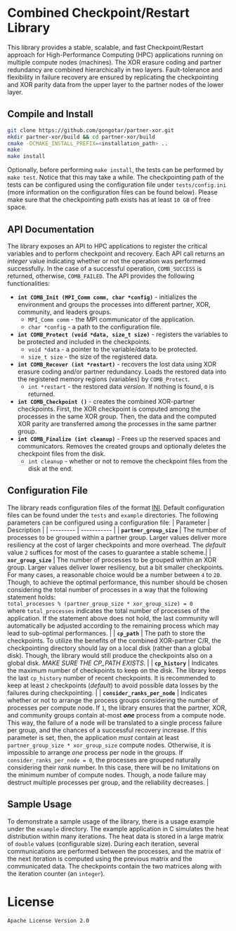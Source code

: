 # Combined Checkpoint/Restart Library

This library provides a stable, scalable, and fast Checkpoint/Restart approach for High-Performance Computing (HPC) applications running on multiple compute nodes (machines). The XOR erasure coding and partner redundancy are combined hierarchically in two layers. Fault-tolerance and flexibility in failure recovery are ensured by replicating the checkpointing and XOR parity data from the upper layer to the partner nodes of the lower layer.

## Compile and Install
```sh
git clone https://github.com/gongotar/partner-xor.git
mkdir partner-xor/build && cd partner-xor/build 
cmake -DCMAKE_INSTALL_PREFIX=<installation_path> ..
make
make install
```
Optionally, before performing `make install`, the tests can be performed by `make test`. Notice that this may take a while. The checkpointing path of the tests can be configured using the configuration file under `tests/config.ini` (more information on the configuration files can be found below). Please make sure that the checkpointing path exists has at least `10 GB` of free space.

## API Documentation

The library exposes an API to HPC applications to register the critical variables and to perform checkpoint and recovery. Each API call returns an _integer_ value indicating whether or not the operation was performed successfully. In the case of a successful operation, `COMB_SUCCESS` is returned, otherwise, `COMB_FAILED`. The API provides the following functionalities:
* **```int COMB_Init (MPI_Comm comm, char *config)```** - initializes the environment and groups the processes into different partner, XOR, community, and leaders groups.
    * ```MPI_Comm comm``` - the MPI communicator of the application.
    * ```char *config``` - a path to the configuration file.
* **```int COMB_Protect (void *data, size_t size)```** - registers the variables to be protected and included in the checkpoints.
    * ```void *data``` - a pointer to the variable/data to be protected.
    * ```size_t size``` - the size of the registered data.
* **```int COMB_Recover (int *restart)```** - recovers the lost data using XOR erasure coding and/or partner redundancy. Loads the restored data into the registered memory regions (variables) by ```COMB_Protect```.
    * ```int *restart``` - the restored data _version_. If nothing is found, `0` is returned.
* **```int COMB_Checkpoint ()```** - creates the combined XOR-partner checkpoints. First, the XOR checkpoint is computed among the processes in the same XOR group. Then, the data and the computed XOR parity are transferred among the processes in the same partner group.
* **```int COMB_Finalize (int cleanup)```** - Frees up the reserved spaces and communicators. Removes the created groups and optionally deletes the checkpoint files from the disk.
    * ```int cleanup``` - whether or not to remove the checkpoint files from the disk at the end.

## Configuration File
The library reads configuration files of the format [INI](http://www.nongnu.org/chmspec/latest/INI.html). Default configuration files can be found under the `tests` and `example` directories. The following parameters can be configured using a configuration file:
| Parameter | Description |
| --------- | ----------- |
| **```partner_group_size```** | The number of processes to be grouped within a partner group. Larger values deliver more resiliency at the cost of larger checkpoints and more overhead. The _default_ value `2` suffices for most of the cases to guarantee a stable scheme.|
| **```xor_group_size```** | The number of processes to be grouped within an XOR group. Larger values deliver lower resiliency, but a bit smaller checkpoints. For many cases, a reasonable choice would be a number between `4` to `20`. Though, to achieve the optimal performance, this number should be chosen considering the total number of processes in a way that the following statement holds: <br />```total_processes % (partner_group_size * xor_group_size) = 0``` <br />where ```total_processes``` indicates the total number of processes of the application. If the statement above does not hold, the last community will automatically be adjusted according to the remaining process which may lead to sub-optimal performances. |
| **```cp_path```** | The path to store the checkpoints. To utilize the benefits of the combined XOR-partner C/R, the checkpointing directory should lay on a local disk (rather than a global disk). Though, the library would still produce the checkpoints also on a global disk. _MAKE SURE THE CP_PATH EXISTS_. |
| **```cp_history```** | Indicates the maximum number of checkpoints to keep on the disk. The library keeps the last ```cp_history``` number of recent checkpoints. It is recommended to keep at least `2` checkpoints (_default_) to avoid possible data losses by the failures during checkpointing. |
| **```consider_ranks_per_node```** | Indicates whether or not to arrange the process groups considering the number of processes per compute node. If `1`, the library ensures that the partner, XOR, and community groups contain at-most _**one**_ process from a compute node. This way, the failure of a node will be translated to a single process failure per group, and the chances of a successful recovery increase. If this parameter is set, then, the application _must_ contain at least `partner_group_size * xor_group_size` compute nodes. Otherwise, it is impossible to arrange _one_ process per node in the groups. If `consider_ranks_per_node = 0`, the processes are grouped naturally considering their _rank_ number. In this case, there will be no limitations on the minimum number of compute nodes. Though, a node failure may destruct multiple processes per group, and the reliability decreases. |

## Sample Usage

To demonstrate a sample usage of the library, there is a usage example under the `example` directory. The example application in C simulates the heat distribution within many iterations. The heat data is stored in a large matrix of `double` values (configurable size). During each iteration, several communications are performed between the processes, and the matrix of the next iteration is computed using the previous matrix and the communicated data. The checkpoints contain the two matrices along with the iteration counter (an `integer`).

# License
    Apache License Version 2.0
